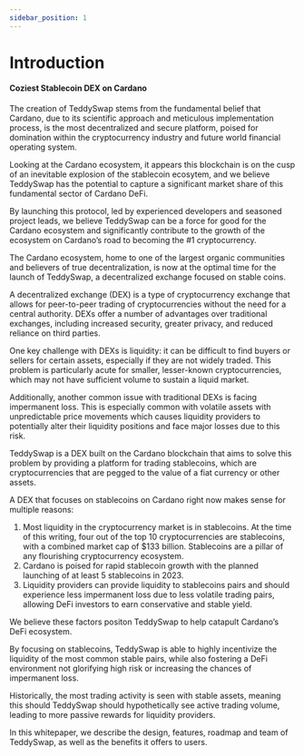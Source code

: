 ```yaml
---
sidebar_position: 1
---
```


# Introduction
#### Coziest Stablecoin DEX on Cardano
The creation of TeddySwap stems from the fundamental belief that Cardano, due to its scientific approach and meticulous implementation process, is the most decentralized and secure platform, poised for domination within the cryptocurrency industry and future world financial operating system.

Looking at the Cardano ecosystem, it appears this blockchain is on the cusp of an inevitable explosion of the stablecoin ecosytem, and we believe TeddySwap has the potential to capture a significant market share of this fundamental sector of Cardano DeFi.

By launching this protocol, led by experienced developers and seasoned project leads, we believe TeddySwap can be a force for good for the Cardano ecosystem and significantly contribute to the growth of the ecosystem on Cardano’s road to becoming the #1 cryptocurrency.

The Cardano ecosystem, home to one of the largest organic communities and believers of true decentralization, is now at the optimal time for the launch of TeddySwap, a decentralized exchange focused on stable coins.

A decentralized exchange (DEX) is a type of cryptocurrency exchange that allows for peer-to-peer trading of cryptocurrencies without the need for a central authority. DEXs offer a number of advantages over traditional exchanges, including increased security, greater privacy, and reduced reliance on third parties.

One key challenge with DEXs is liquidity: it can be difficult to find buyers or sellers for certain assets, especially if they are not widely traded. This problem is particularly acute for smaller, lesser-known cryptocurrencies, which may not have sufficient volume to sustain a liquid market.

Additionally, another common issue with traditional DEXs is facing impermanent loss. This is especially common with volatile assets with unpredictable price movements which causes liquidity providers to potentially alter their liquidity positions and face major losses due to this risk.

TeddySwap is a DEX built on the Cardano blockchain that aims to solve this problem by providing a platform for trading stablecoins, which are cryptocurrencies that are pegged to the value of a fiat currency or other assets.

A DEX that focuses on stablecoins on Cardano right now makes sense for multiple reasons:

1. Most liquidity in the cryptocurrency market is in stablecoins. At the time of this writing, four out of the top 10 cryptocurrencies are stablecoins, with a combined market cap of $133 billion. Stablecoins are a pillar of any flourishing cryptocurrency ecosystem.
2. Cardano is poised for rapid stablecoin growth with the planned launching of at least 5 stablecoins in 2023.
3. Liquidity providers can provide liquidity to stablecoins pairs and should experience less impermanent loss due to less volatile trading pairs, allowing DeFi investors to earn conservative and stable yield.

We believe these factors positon TeddySwap to help catapult Cardano’s DeFi ecosystem.

By focusing on stablecoins, TeddySwap is able to highly incentivize the liquidity of the most common stable pairs, while also fostering a DeFi environment not glorifying high risk or increasing the chances of impermanent loss.

Historically, the most trading activity is seen with stable assets, meaning this should TeddySwap should hypothetically see active trading volume, leading to more passive rewards for liquidity providers.

In this whitepaper, we describe the design, features, roadmap and team of TeddySwap, as well as the benefits it offers to users.
